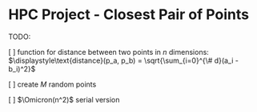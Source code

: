 # HPC Project - Closest Pair of Points

TODO:

[ ] function for distance between two points in _n_ dimensions: $\displaystyle\text{distance}(p_a, p_b) = \sqrt{\sum_{i=0}^{\# d}(a_i - b_i)^2}$

[ ] create $M$ random points

[ ] $\Omicron(n^2)$ serial version